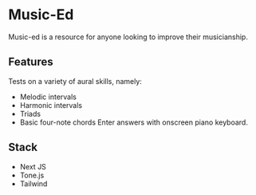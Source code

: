 # Music-Ed 

Music-ed is a resource for anyone looking to improve their musicianship.

## Features
Tests on a variety of aural skills, namely:
- Melodic intervals
- Harmonic intervals
- Triads
- Basic four-note chords
Enter answers with onscreen piano keyboard.

## Stack
- Next JS
- Tone.js
- Tailwind
